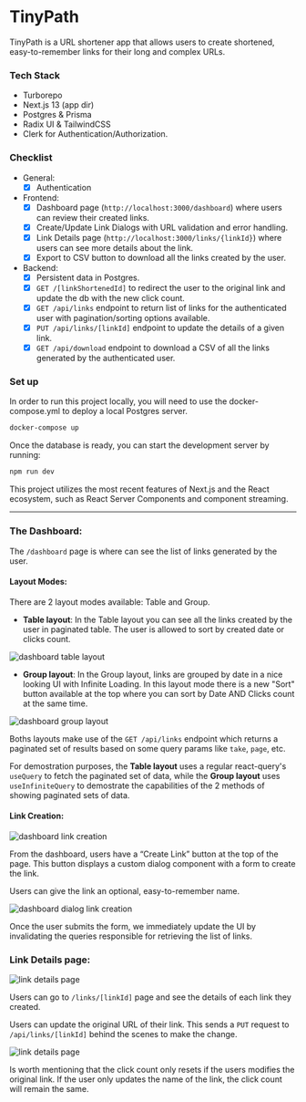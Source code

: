 # TinyPath

TinyPath is a URL shortener app that allows users to create shortened, easy-to-remember links for their long and complex URLs.

### Tech Stack

- Turborepo
- Next.js 13 (app dir)
- Postgres & Prisma
- Radix UI & TailwindCSS
- Clerk for Authentication/Authorization.

### Checklist
- General:
  - [x] Authentication

- Frontend:
  - [x] Dashboard page (`http://localhost:3000/dashboard`) where users can review their created links.
  - [x] Create/Update Link Dialogs with URL validation and error handling.
  - [x] Link Details page (`http://localhost:3000/links/{linkId}`) where users can see more details about the link.
  - [x] Export to CSV button to download all the links created by the user.

- Backend:
  - [x] Persistent data in Postgres.
  - [x] `GET /[linkShortenedId]` to redirect the user to the original link and update the db with the new click count.
  - [x] `GET /api/links` endpoint to return list of links for the authenticated user with pagination/sorting options available.
  - [x] `PUT /api/links/[linkId]` endpoint to update the details of a given link.
  - [x] `GET /api/download` endpoint to download a CSV of all the links generated by the authenticated user.

### Set up

In order to run this project locally, you will need to use the docker-compose.yml to deploy
a local Postgres server.

```bash
docker-compose up
```

Once the database is ready, you can start the development server by running:

```bash
npm run dev
```

This project utilizes the most recent features of Next.js and the React ecosystem, such as React Server Components and component streaming.


---

### The Dashboard:

The `/dashboard` page is where can see the list of links generated by the user.

#### Layout Modes:

There are 2 layout modes available: Table and Group.

- **Table layout**: In the Table layout you can see all the links created by the user in paginated table. The user is allowed to sort by created date or clicks count.

![dashboard table layout](assets/dashboard-table-layout.png)

- **Group layout**: In the Group layout, links are grouped by date in a nice looking UI with Infinite Loading.
  In this layout mode there is a new "Sort" button available at the top where you can sort by Date AND Clicks count at the same time.

![dashboard group layout](assets/dashboard-group-layout.png)

Boths layouts make use of the `GET /api/links` endpoint which returns a paginated set of results
based on some query params like `take`, `page`, etc.

For demostration purposes, the **Table layout** uses a regular react-query's `useQuery` to fetch the paginated set of data,
while the **Group layout** uses `useInfiniteQuery` to demostrate the capabilities of the 2 methods of showing paginated sets of data.

#### Link Creation:

![dashboard link creation](assets/dashboard-create-button.png)


From the dashboard, users have a “Create Link” button at the top of the page. This button displays a custom dialog component with a form to create the link. 

Users can give the link an optional, easy-to-remember name.


![dashboard dialog link creation](assets/dashboard-create-dialog.png)

Once the user submits the form, we immediately update the UI by invalidating the queries responsible for retrieving the list of links.

### Link Details page:

![link details page](assets/details-page.png)


Users can go to `/links/[linkId]` page and see the details of each link they created.

Users can update the original URL of their link. This sends a `PUT` request to `/api/links/[linkId]` behind the scenes to make the change.

![link details page](assets/details-update-button.png)

Is worth mentioning that the click count only resets if the users modifies the original link. If the user only updates the name of the link, the click count will remain the same.
